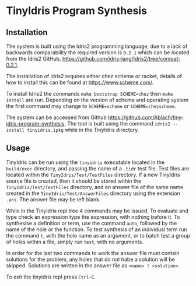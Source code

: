 # TinyIdris Program Synthesis

## Installation
The system is built using the Idris2 programming language, due to
a lack of backwards comparability the required version is
`0.2.1` which can be located from the Idris2 GitHub,
https://github.com/idris-lang/Idris2/tree/compat-0.2.1.

The installation of idris2 requires either chez scheme or racket,
details of how to install this can be found at
https://www.scheme.com/.

To install Idris2 the commands `make bootstrap SCHEME=chez`
then `make install` are run. Depending on the version of
scheme and operating system the first command may change to
`SCHEME=scheme` or `SCHEME=chezscheme`. 

The system can be accessed from Github https://github.com/Ablach/tiny-idris-program-synthesis. The tool is built using the command
`idris2 --install tinyidris.ipkg` while in the TinyIdris
directory. 

## Usage
TinyIdris can be run using the `tinyidris`
executable located in the `build/exec` directory, and passing
the name of a `.tidr` test file. Test files are located within the `TinyIdris/Test/TestFiles` directory.
If a new TinyIdris source file is created, then it
should be stored within the `TinyIdris/Test/TestFiles`
directory, and an answer file of the same name created in the
`TinyIdris/Test/AnswerFiles` directory using the extension `.ans`.
The answer file may be left blank. 

While in the TinyIdris repl tree 4 commands may be issued. To evaluate
and type check an expression type the expression, with nothing before
it. To synthesise a definition or term, use the command `auto`,
followed by the name of the hole or the function.
To test synthesis of an individual term run the command `t`,
with the hole name as an argument, or to batch test a group of holes
within a file, simply run `test`, with no arguments.

In order for the last two commands to work the answer file must contain
solutions for the problem, any holes that do not habe a solution will
be skipped. Solutions are written in the answer file as
`<name> ! <solution>`.

To exit the tinyidris repl press `Ctrl-C`.

